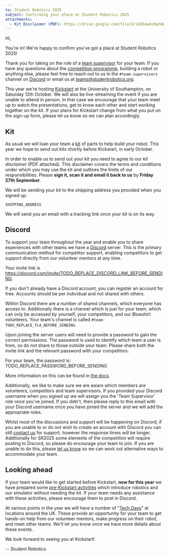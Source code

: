 ```yaml
---
to: Student Robotics 2025
subject: Confirming your place at Student Robotics 2025
attachments:
  - Kit Disclaimer (PDF): https://drive.google.com/file/d/1dZAawbzQwh0peaZRpesL9Up5CzOr--Ec/view
---
```


Hi,

You're in! We're happy to confirm you've got a place at Student Robotics 2025!

Thank you for taking on the role of a [team supervisor][team-supervisor] for
your team. If you have any questions about the [competition programme][programme-structure],
building a robot or anything else, please feel free to reach out to us in the
`#team-supervisors` channel on [Discord][discord] or email us at
<teams@studentrobotics.org>.

This year we're hosting [Kickstart][kickstart] at the University of Southampton,
on Saturday 12th October. We will also be live-streaming the event if you are
unable to attend in person. In that case we encourage that your team meet up to
watch the presentations, get to know each other and start working together on
the kit. If your plans for Kickstart change from what you put on the sign-up
form, please let us know so we can plan accordingly.

## Kit

As usual we will loan your team a [kit][kit] of parts to help build your robot.
This year we hope to send out kits shortly before Kickstart, in early October.

In order to enable us to send out your kit you need to agree to our _kit
disclaimer_ (PDF attached). This disclaimer covers the terms and conditions
under which you may use the kit and outlines the limits of our responsibilities.
Please **sign it, scan it and email it back to us** by **Friday 27th September**.

We will be sending your kit to the shipping address you provided when you signed
up:

    SHIPPING_ADDRESS

We will send you an email with a tracking link once your kit is on its way.

## Discord

To support your team throughout the year and enable you to share experiences
with other teams we have a [Discord][discord] server. This is the primary
communication method for competitor support, enabling competitors to get support
directly from our volunteer mentors at any time.

Your invite link is <https://discord.com/invite/TODO_REPLACE_DISCORD_LINK_BEFORE_SENDING>.

If you don't already have a Discord account, you can register an account for
free. Accounts should be per individual and not shared with others.

Within Discord there are a number of shared channels, which everyone has access
to. Additionally there is a channel which is just for your team, which can only
be accessed by yourself, your competitors, and our Blueshirt volunteers. Your
team's channel is called `#team-TODO_REPLACE_TLA_BEFORE_SENDING`.

Upon joining the server users will need to provide a password to gain the
correct permissions. The password is used to identify which team a user is from,
so do not share to those outside your team. Please share both the invite link and
the relevant password with your competitors.

For your team, the password is: TODO_REPLACE_PASSWORD_BEFORE_SENDING

More information on this can be found in [the docs][discord].

Additionally, we like to make sure we are aware which members are volunteers,
competitors and team supervisors. If you provided your Discord username when you
signed up we will assign you the 'Team Supervisor' role once you've joined. If
you didn't, then please reply to this email with your Discord username once you
have joined the server and we will add the appropriate roles.

Whilst most of the discussions and support will be happening on Discord, if you
are unable to or do not wish to create an account with Discord you can still
[contact us][mailto-teams] for support, however the response times will be
longer. Additionally for SR2025 some elements of the competition will require
posting to Discord, so please do encourage your team to join. If you are unable
to do this, please [let us know][mailto-teams] so we can work out alternative
ways to accommodate your team.

## Looking ahead

If your team would like to get started before Kickstart, **new for this year**
we have prepared some [pre-Kickstart activities][pre-kickstart-activities] which
introduce robotics and our simulator without needing the kit. If your team needs
any assistance with these activities, please encourage them to post in Discord.

At various points in the year we will have a number of "[Tech Days][tech-days]"
at locations around the UK. These provide an opportunity for your team to get
hands-on help from our volunteer mentors, make progress on their robot, and meet
other teams. We'll let you know once we have more details about these events.

We look forward to seeing you at Kickstart!

-- Student Robotics

[programme-structure]: https://studentrobotics.org/docs/robots_101/programme_structure
[tech-days]: https://studentrobotics.org/docs/robots_101/tech_days
[team-supervisor]: https://studentrobotics.org/docs/robots_101/team_supervisor
[kickstart]: https://studentrobotics.org/events/sr2025/kickstart/
[discord]: https://studentrobotics.org/docs/tutorials/discord
[kit]: https://studentrobotics.org/docs/kit/
[pre-kickstart-activities]: https://studentrobotics.org/docs/competitor_resources/pre_kickstart_activities
[mailto-teams]: mailto:teams@studentrobotics.org
